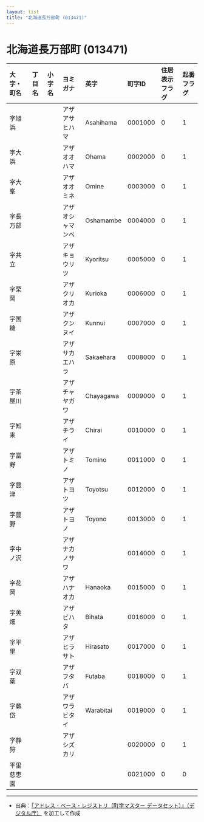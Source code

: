 ```yaml
---
layout: list
title: "北海道長万部町 (013471)"
---
```


# 北海道長万部町 (013471)

| 大字・町名 | 丁目名 | 小字名 | ヨミガナ | 英字 | 町字ID | 住居表示フラグ | 起番フラグ |
|:---|:---|:---|:---|:---|:---|:---|:---|
| 字旭浜 |  |  | アザアサヒハマ   | Asahihama | 0001000 | 0 | 1 |
| 字大浜 |  |  | アザオオハマ   | Ohama | 0002000 | 0 | 1 |
| 字大峯 |  |  | アザオオミネ   | Omine | 0003000 | 0 | 1 |
| 字長万部 |  |  | アザオシャマンベ   | Oshamambe | 0004000 | 0 | 1 |
| 字共立 |  |  | アザキョウリツ   | Kyoritsu | 0005000 | 0 | 1 |
| 字栗岡 |  |  | アザクリオカ   | Kurioka | 0006000 | 0 | 1 |
| 字国縫 |  |  | アザクンヌイ   | Kunnui | 0007000 | 0 | 1 |
| 字栄原 |  |  | アザサカエハラ   | Sakaehara | 0008000 | 0 | 1 |
| 字茶屋川 |  |  | アザチャヤガワ   | Chayagawa | 0009000 | 0 | 1 |
| 字知来 |  |  | アザチライ   | Chirai | 0010000 | 0 | 1 |
| 字富野 |  |  | アザトミノ   | Tomino | 0011000 | 0 | 1 |
| 字豊津 |  |  | アザトヨツ   | Toyotsu | 0012000 | 0 | 1 |
| 字豊野 |  |  | アザトヨノ   | Toyono | 0013000 | 0 | 1 |
| 字中ノ沢 |  |  | アザナカノサワ   |  | 0014000 | 0 | 1 |
| 字花岡 |  |  | アザハナオカ   | Hanaoka | 0015000 | 0 | 1 |
| 字美畑 |  |  | アザビハタ   | Bihata | 0016000 | 0 | 1 |
| 字平里 |  |  | アザヒラサト   | Hirasato | 0017000 | 0 | 1 |
| 字双葉 |  |  | アザフタバ   | Futaba | 0018000 | 0 | 1 |
| 字蕨岱 |  |  | アザワラビタイ   | Warabitai | 0019000 | 0 | 1 |
| 字静狩 |  |  | アザシズカリ   |  | 0020000 | 0 | 1 |
| 平里慈恵園 |  |  |    |  | 0021000 | 0 | 0 |

---

- 出典：[「アドレス・ベース・レジストリ（町字マスター データセット）』（デジタル庁）](https://www.digital.go.jp/policies/base_registry_address/) を加工して作成